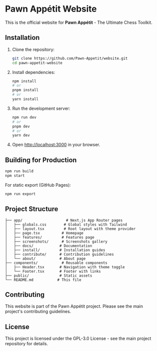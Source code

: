 # Pawn Appétit Website

This is the official website for **Pawn Appétit** - The Ultimate Chess Toolkit.

## Installation

1. Clone the repository:
   ```bash
   git clone https://github.com/Pawn-Appetit/website.git
   cd pawn-appetit-website
   ```

2. Install dependencies:
   ```bash
   npm install
   # or
   pnpm install
   # or
   yarn install
   ```

3. Run the development server:
   ```bash
   npm run dev
   # or
   pnpm dev
   # or
   yarn dev
   ```

4. Open [http://localhost:3000](http://localhost:3000) in your browser.

## Building for Production

```bash
npm run build
npm start
```

For static export (GitHub Pages):
```bash
npm run export
```

## Project Structure

```
├── app/                    # Next.js App Router pages
│   ├── globals.css        # Global styles with Tailwind
│   ├── layout.tsx         # Root layout with theme provider
│   ├── page.tsx          # Homepage
│   ├── features/         # Features page
│   ├── screenshots/      # Screenshots gallery
│   ├── docs/            # Documentation
│   ├── install/         # Installation guides
│   ├── contribute/      # Contribution guidelines
│   └── about/           # About page
├── components/           # Reusable components
│   ├── Header.tsx       # Navigation with theme toggle
│   └── Footer.tsx       # Footer with links
├── public/              # Static assets
└── README.md           # This file
```

## Contributing

This website is part of the Pawn Appétit project. Please see the main project's contributing guidelines.

## License

This project is licensed under the GPL-3.0 License - see the main project repository for details.
